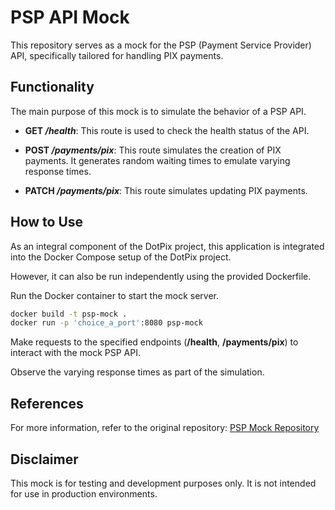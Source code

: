 # PSP API Mock

This repository serves as a mock for the PSP (Payment Service Provider) API, specifically tailored for handling PIX
payments.

## Functionality

The main purpose of this mock is to simulate the behavior of a PSP API.

* **GET _/health_**: This route is used to check the health status of the API.


* **POST _/payments/pix_**: This route simulates the creation of PIX payments. It generates random waiting times to
  emulate varying response times.


* **PATCH _/payments/pix_**: This route simulates updating PIX payments.

## How to Use

As an integral component of the DotPix project, this application is integrated into the Docker Compose setup of the
DotPix project.

However, it can also be run independently using the provided Dockerfile.

Run the Docker container to start the mock server.

```bash
docker build -t psp-mock .
docker run -p 'choice_a_port':8080 psp-mock
```

Make requests to the specified endpoints (**/health**, **/payments/pix**) to interact with the mock PSP API.

Observe the varying response times as part of the simulation.

## References

For more information, refer to the original repository: [PSP Mock Repository](https://github.com/DiegoPinho/psp-mock)

## Disclaimer

This mock is for testing and development purposes only. It is not intended for use in production environments.
